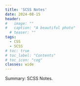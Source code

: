 ```yaml
---
title: 'SCSS Notes'
date: 2024-08-15
header:
#   image: ""
#   caption: "A beautiful photo"
  # teaser: ""
tags:
  - CSS
  - SCSS
# toc: true
# toc_label: "Contents"
# toc_icon: "cog"
classes: wide
---
```


Summary: SCSS Notes. 
